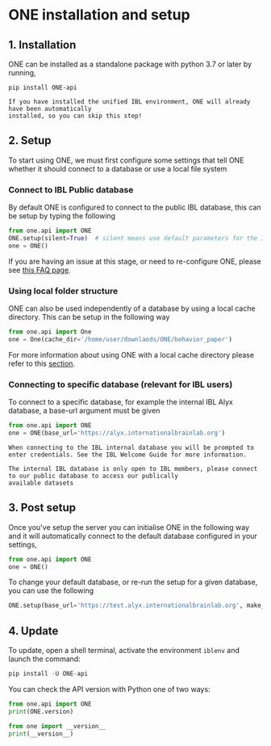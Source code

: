 # ONE installation and setup

## 1. Installation
ONE can be installed as a standalone package with python 3.7 or later by running,
```
pip install ONE-api
```

```{note}
If you have installed the unified IBL environment, ONE will already have been automatically 
installed, so you can skip this step!
```

## 2. Setup
To start using ONE, we must first configure some settings that tell ONE whether it should connect to a database or 
use a local file system

### Connect to IBL Public database
By default ONE is configured to connect to the public IBL database, this can be setup by typing the following
```python
from one.api import ONE
ONE.setup(silent=True)  # silent means use default parameters for the IBL public database
one = ONE()
```

If you are having an issue at this stage, or need to re-configure ONE, please see [this FAQ page](/FAQ.md#i-made-a-mistake-during-setup-and-now-can-t-call-setup-how-do-i-fix-it).

### Using local folder structure
ONE can also be used independently of a database by using a local cache directory. This can be setup in the following way 

```python
from one.api import One
one = One(cache_dir='/home/user/downlaods/ONE/behavior_paper')
```

For more information about using ONE with a local cache directory please refer to this [section](notebooks/data_sharing).

### Connecting to specific database (relevant for IBL users)
To connect to a specific database, for example the internal IBL Alyx database, a base-url argument must be given
```python
from one.api import ONE
one = ONE(base_url='https://alyx.internationalbrainlab.org')
```
```{note}
When connecting to the IBL internal database you will be prompted to enter credentials. See the IBL Welcome Guide for more information.
```

```{Warning}
The internal IBL database is only open to IBL members, please connect to our public database to access our publically
available datasets
```

## 3. Post setup
Once you've setup the server you can initialise ONE in the following way and it will automatically connect to the
default database configured in your settings,
```python
from one.api import ONE
one = ONE()
```

To change your default database, or re-run the setup for a given database, you can use the following
```python
ONE.setup(base_url='https://test.alyx.internationalbrainlab.org', make_default=True)
```

## 4. Update
To update, open a shell terminal, activate the environment `iblenv` and launch the command:
```python
pip install -U ONE-api
```

You can check the API version with Python one of two ways:
```python
from one.api import ONE
print(ONE.version)

from one import __version__
print(__version__)
```
